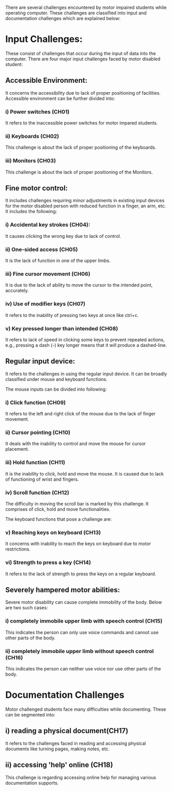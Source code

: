There are several challenges encountered by motor impaired students while operating computer. These challenges are classified into input and documentation challenges which are explained below:

# Input Challenges:
These consist of challenges that occur during the input of data into the computer. There are four major input challenges faced by motor disabled student:

## Accessible Environment:
It concerns the accessibility due to lack of proper positioning of facilities. Accessible environment can be further divided into:

### i) Power switches (CH01)
It refers to the inaccessible power switches for motor impared students.
### ii) Keyboards (CH02)
This challenge is about the lack of proper positioning of the keyboards.
### iii) Monitors (CH03) 
This challenge is about the lack of proper positioning of the Monitors.

## Fine motor control:
It includes challenges requiring minor adjustments in existing input devices for the motor disabled person with reduced function in a finger, an arm, etc. It includes the following:

### i) Accidental key strokes (CH04): 
It causes clicking the wrong key due to lack of control.
### ii) One-sided access (CH05)
It is the lack of function in one of the upper limbs.
### iii) Fine cursor movement (CH06)
It is due to the lack of ability to move the cursor to the intended point, accurately.
### iv) Use of modifier keys (CH07)
It refers to the inability of pressing two keys at once like ctrl+c.
### v) Key pressed longer than intended (CH08)
It refers to lack of speed in clicking some keys to prevent repeated actions, e.g., pressing a dash (-) key longer means that it will produce a dashed-line. 

## Regular input device:
It refers to the challenges in using the regular input device. It can be broadly classified under mouse and keyboard functions.

The mouse inputs can be divided into following:

### i) Click function (CH09)
It refers to the left and right click of the mouse due to the lack of finger movement.
### ii) Cursor pointing (CH10)
It deals with the inability to control and move the mouse for cursor placement.
### iii) Hold function (CH11)
It is the inability to click, hold and move the mouse. It is caused due to lack of functioning of wrist and fingers.
### iv) Scroll function (CH12)
The difficulty in moving the scroll bar is marked by this challenge. It comprises of click, hold and move functionalities.

The keyboard functions that pose a challenge are:

### v) Reaching keys on keyboard (CH13)
It concerns with inability to reach the keys on keyboard due to motor restrictions.
### vi) Strength to press a key (CH14)
It refers to the lack of strength to press the keys on a regular keyboard.

## Severely hampered motor abilities:
Severe motor disability can cause complete immobility of the body. Below are two such cases:

### i) completely immobile upper limb with speech control (CH15)
This indicates the person can only use voice commands and cannot use other parts of the body.
### ii) completely immobile upper limb without speech control (CH16)
This indicates the person can neither use voice nor use other parts of the body.


# Documentation Challenges
Motor challenged students face many difficulties while documenting. These can be segmented into:
## i) reading a physical document(CH17)
It refers to the challenges faced in reading and accessing physical documents like turning pages, making notes, etc.
## ii) accessing 'help' online (CH18)
This challenge is regarding accessing online help for managing various documentation supports.
